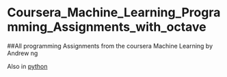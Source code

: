 # Coursera_Machine_Learning_Programming_Assignments_with_octave

##All programming Assignments from the coursera Machine Learning by Andrew ng

Also in [python](https://github.com/arslanfarooq400/Coursera_ML_Programming_Assignments_with_python) 
